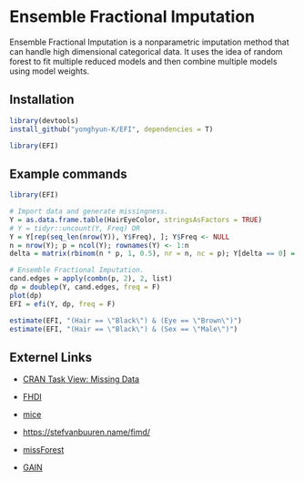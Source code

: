 # Ensemble Fractional Imputation

Ensemble Fractional Imputation is a nonparametric imputation method that
can handle high dimensional categorical data. It uses the idea of random
forest to fit multiple reduced models and then combine multiple models
using model weights.

## Installation

``` r
library(devtools)
install_github("yonghyun-K/EFI", dependencies = T)

library(EFI)
```

## Example commands

``` r
library(EFI)

# Import data and generate missingness.
Y = as.data.frame.table(HairEyeColor, stringsAsFactors = TRUE)
# Y = tidyr::uncount(Y, Freq) OR
Y = Y[rep(seq_len(nrow(Y)), Y$Freq), ]; Y$Freq <- NULL
n = nrow(Y); p = ncol(Y); rownames(Y) <- 1:n
delta = matrix(rbinom(n * p, 1, 0.5), nr = n, nc = p); Y[delta == 0] = NA

# Ensemble Fractional Imputation.
cand.edges = apply(combn(p, 2), 2, list)
dp = doublep(Y, cand.edges, freq = F)
plot(dp)
EFI = efi(Y, dp, freq = F)

estimate(EFI, "(Hair == \"Black\") & (Eye == \"Brown\")")
estimate(EFI, "(Hair == \"Black\") & (Sex == \"Male\")")
```

## Externel Links
- [CRAN Task View: Missing Data](https://cran.r-project.org/web/views/MissingData.html)

- [FHDI](https://github.com/cran/FHDI)

- [mice](https://github.com/amices/mice)
- https://stefvanbuuren.name/fimd/

- [missForest](https://github.com/stekhoven/missForest)

- [GAIN](https://github.com/jsyoon0823/GAIN)
